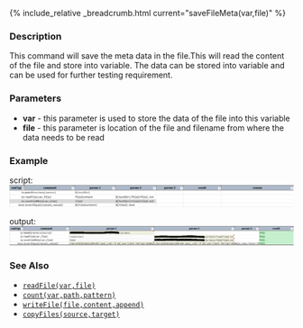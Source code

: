 {% include_relative _breadcrumb.html current="saveFileMeta(var,file)" %}


### Description
This command will save the meta data in the file.This will read the content of the file and store into variable.
The data can be stored into variable and can be used for further testing requirement.


### Parameters
- **var** \- this parameter is used to store the data of the file into this variable
- **file** \- this parameter is location of the file and filename from where the data needs to be read


### Example
script:<br/>
![script](image/saveFileMeta_01.png)

output:<br/>
![output](image/saveFileMeta_02.png)


### See Also
- [`readFile(var,file)`](readFile(var,file))
- [`count(var,path,pattern)`](count(var,path,pattern))
- [`writeFile(file,content,append)`](writeFile(file,content,append))
- [`copyFiles(source,target)`](copyFiles(source,target))
